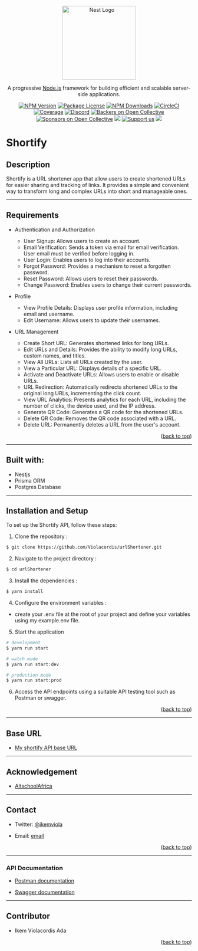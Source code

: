 <p align="center">
  <a href="http://nestjs.com/" target="blank"><img src="https://nestjs.com/img/logo-small.svg" width="200" alt="Nest Logo" /></a>
</p>

[circleci-image]: https://img.shields.io/circleci/build/github/nestjs/nest/master?token=abc123def456
[circleci-url]: https://circleci.com/gh/nestjs/nest

  <p align="center">A progressive <a href="http://nodejs.org" target="_blank">Node.js</a> framework for building efficient and scalable server-side applications.</p>
    <p align="center">
<a href="https://www.npmjs.com/~nestjscore" target="_blank"><img src="https://img.shields.io/npm/v/@nestjs/core.svg" alt="NPM Version" /></a>
<a href="https://www.npmjs.com/~nestjscore" target="_blank"><img src="https://img.shields.io/npm/l/@nestjs/core.svg" alt="Package License" /></a>
<a href="https://www.npmjs.com/~nestjscore" target="_blank"><img src="https://img.shields.io/npm/dm/@nestjs/common.svg" alt="NPM Downloads" /></a>
<a href="https://circleci.com/gh/nestjs/nest" target="_blank"><img src="https://img.shields.io/circleci/build/github/nestjs/nest/master" alt="CircleCI" /></a>
<a href="https://coveralls.io/github/nestjs/nest?branch=master" target="_blank"><img src="https://coveralls.io/repos/github/nestjs/nest/badge.svg?branch=master#9" alt="Coverage" /></a>
<a href="https://discord.gg/G7Qnnhy" target="_blank"><img src="https://img.shields.io/badge/discord-online-brightgreen.svg" alt="Discord"/></a>
<a href="https://opencollective.com/nest#backer" target="_blank"><img src="https://opencollective.com/nest/backers/badge.svg" alt="Backers on Open Collective" /></a>
<a href="https://opencollective.com/nest#sponsor" target="_blank"><img src="https://opencollective.com/nest/sponsors/badge.svg" alt="Sponsors on Open Collective" /></a>
  <a href="https://paypal.me/kamilmysliwiec" target="_blank"><img src="https://img.shields.io/badge/Donate-PayPal-ff3f59.svg"/></a>
    <a href="https://opencollective.com/nest#sponsor"  target="_blank"><img src="https://img.shields.io/badge/Support%20us-Open%20Collective-41B883.svg" alt="Support us"></a>
  <a href="https://twitter.com/nestframework" target="_blank"><img src="https://img.shields.io/twitter/follow/nestframework.svg?style=social&label=Follow"></a>
</p>
  <!--[![Backers on Open Collective](https://opencollective.com/nest/backers/badge.svg)](https://opencollective.com/nest#backer)
  [![Sponsors on Open Collective](https://opencollective.com/nest/sponsors/badge.svg)](https://opencollective.com/nest#sponsor)-->

# Shortify

## Description

Shortify is a URL shortener app that allow users to create shortened URLs for easier sharing and tracking of links. It provides a simple and convenient way to transform long and complex URLs into short and manageable ones.

---

## Requirements

- Authentication and Authorization

  - User Signup: Allows users to create an account.
  - Email Verification: Sends a token via email for email verification. User email must be verified before logging in.
  - User Login: Enables users to log into their accounts.
  - Forgot Password: Provides a mechanism to reset a forgotten password.
  - Reset Password: Allows users to reset their passwords.
  - Change Password: Enables users to change their current passwords.

- Profile

  - View Profile Details: Displays user profile information, including email and username.
  - Edit Username: Allows users to update their usernames.

- URL Management
  - Create Short URL: Generates shortened links for long URLs.
  - Edit URLs and Details: Provides the ability to modify long URLs, custom names, and titles.
  - View All URLs: Lists all URLs created by the user.
  - View a Particular URL: Displays details of a specific URL.
  - Activate and Deactivate URLs: Allows users to enable or disable URLs.
  - URL Redirection: Automatically redirects shortened URLs to the original long URLs, incrementing the click count.
  - View URL Analytics: Presents analytics for each URL, including the number of clicks, the device used, and the IP address.
  - Generate QR Code: Generates a QR code for the shortened URLs.
  - Delete QR Code: Removes the QR code associated with a URL.
  - Delete URL: Permanently deletes a URL from the user's account.
  <p align="right">(<a href="#readme-top">back to top</a>)</p>

---

## Built with:

- Nestjs
- Prisma ORM
- Postgres Database

---

## Installation and Setup

To set up the Shortify API, follow these steps:

1. Clone the repository :

```bash
$ git clone https://github.com/Violacordis/urlShortener.git
```

2. Navigate to the project directory :

```bash
$ cd urlShortener
```

3. Install the dependencies :

```bash
$ yarn install
```

4. Configure the environment variables :

- create your .env file at the root of your project and define your variables using my example.env file.

5. Start the application

```bash
# development
$ yarn run start

# watch mode
$ yarn run start:dev

# production mode
$ yarn run start:prod
```

6. Access the API endpoints using a suitable API testing tool such as Postman or swagger.

<p align="right">(<a href="#readme-top">back to top</a>)</p>

---

## Base URL

- [My shortify API base URL](https://shortify-rg0z.onrender.com)

---

## Acknowledgement

- [AltschoolAfrica](https://www.altschoolafrica.com/)

---

## Contact

- Twitter: [@ikemviola](https://twitter.com/Ikemviola)

- Email: [email](ikemviolacordis@gmail.com)

<p align="right">(<a href="#readme-top">back to top</a>)</p>

---

### API Documentation

- [Postman documentation](https://documenter.getpostman.com/view/22967625/2s93shz9ks)

- [Swagger documentation](https://shortify-rg0z.onrender.com/swagger)

---

## Contributor

- Ikem Violacordis Ada

<p align="right">(<a href="#readme-top">back to top</a>)</p>
